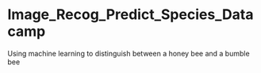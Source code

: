 # Image_Recog_Predict_Species_Datacamp
Using machine learning to distinguish between a honey bee and a bumble bee
